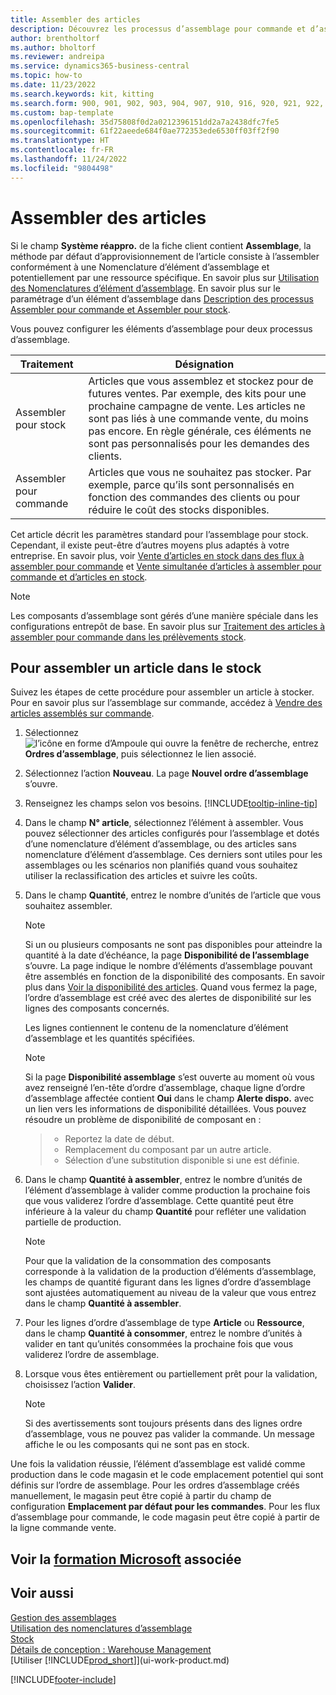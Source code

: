 ```yaml
---
title: Assembler des articles
description: Découvrez les processus d’assemblage pour commande et d’assemblage pour stock dans Business Central.
author: brentholtorf
ms.author: bholtorf
ms.reviewer: andreipa
ms.service: dynamics365-business-central
ms.topic: how-to
ms.date: 11/23/2022
ms.search.keywords: kit, kitting
ms.search.form: 900, 901, 902, 903, 904, 907, 910, 916, 920, 921, 922, 923, 940, 941, 942, 930, 931, 932, 914, 915, 905
ms.custom: bap-template
ms.openlocfilehash: 35d75808f0d2a0212396151dd2a7a2438dfc7fe5
ms.sourcegitcommit: 61f22aeede684f0ae772353ede6530ff03ff2f90
ms.translationtype: HT
ms.contentlocale: fr-FR
ms.lasthandoff: 11/24/2022
ms.locfileid: "9804498"
---
```

# <a name="assemble-items"></a>Assembler des articles

Si le champ **Système réappro.** de la fiche client contient **Assemblage**, la méthode par défaut d’approvisionnement de l’article consiste à l’assembler conformément à une Nomenclature d’élément d’assemblage et potentiellement par une ressource spécifique. En savoir plus sur [Utilisation des Nomenclatures d’élément d’assemblage](assembly-how-work-assembly-boms.md). En savoir plus sur le paramétrage d’un élément d’assemblage dans [Description des processus Assembler pour commande et Assembler pour stock](assembly-assemble-to-order-or-assemble-to-stock.md).

Vous pouvez configurer les éléments d’assemblage pour deux processus d’assemblage.

|Traitement  |Désignation  |
|---------|---------|
|Assembler pour stock     | Articles que vous assemblez et stockez pour de futures ventes. Par exemple, des kits pour une prochaine campagne de vente. Les articles ne sont pas liés à une commande vente, du moins pas encore. En règle générale, ces éléments ne sont pas personnalisés pour les demandes des clients.        |
|Assembler pour commande     | Articles que vous ne souhaitez pas stocker. Par exemple, parce qu’ils sont personnalisés en fonction des commandes des clients ou pour réduire le coût des stocks disponibles. |
  
Cet article décrit les paramètres standard pour l’assemblage pour stock. Cependant, il existe peut-être d’autres moyens plus adaptés à votre entreprise. En savoir plus, voir [Vente d’articles en stock dans des flux à assembler pour commande](assembly-how-to-sell-assemble-to-order-items-and-inventory-items-together.md) et [Vente simultanée d’articles à assembler pour commande et d’articles en stock](assembly-how-to-sell-assemble-to-order-items-and-inventory-items-together.md).

> [!NOTE]  
> Les composants d’assemblage sont gérés d’une manière spéciale dans les configurations entrepôt de base. En savoir plus sur [Traitement des articles à assembler pour commande dans les prélèvements stock](warehouse-how-to-pick-items-with-inventory-picks.md#handling-assemble-to-order-items-with-inventory-picks).

## <a name="to-assemble-an-item-to-stock"></a>Pour assembler un article dans le stock

Suivez les étapes de cette procédure pour assembler un article à stocker. Pour en savoir plus sur l’assemblage sur commande, accédez à [Vendre des articles assemblés sur commande](assembly-how-to-sell-items-assembled-to-order.md).

1. Sélectionnez ![l’icône en forme d’Ampoule qui ouvre la fenêtre de recherche](media/ui-search/search_small.png "Dites-moi ce que vous voulez faire"),  entrez **Ordres d’assemblage**, puis sélectionnez le lien associé.  
2. Sélectionnez l’action **Nouveau**. La page **Nouvel ordre d’assemblage** s’ouvre.  
3. Renseignez les champs selon vos besoins. [!INCLUDE[tooltip-inline-tip](includes/tooltip-inline-tip_md.md)]
4. Dans le champ **N° article**, sélectionnez l’élément à assembler. Vous pouvez sélectionner des articles configurés pour l’assemblage et dotés d’une nomenclature d’élément d’assemblage, ou des articles sans nomenclature d’élément d’assemblage. Ces derniers sont utiles pour les assemblages ou les scénarios non planifiés quand vous souhaitez utiliser la reclassification des articles et suivre les coûts.  
5. Dans le champ **Quantité**, entrez le nombre d’unités de l’article que vous souhaitez assembler.  

    > [!NOTE]  
    >  Si un ou plusieurs composants ne sont pas disponibles pour atteindre la quantité à la date d’échéance, la page **Disponibilité de l’assemblage** s’ouvre. La page indique le nombre d’éléments d’assemblage pouvant être assemblés en fonction de la disponibilité des composants. En savoir plus dans [Voir la disponibilité des articles](inventory-how-availability-overview.md). Quand vous fermez la page, l’ordre d’assemblage est créé avec des alertes de disponibilité sur les lignes des composants concernés.  

    Les lignes contiennent le contenu de la nomenclature d’élément d’assemblage et les quantités spécifiées.  

    > [!NOTE]  
    >  Si la page **Disponibilité assemblage** s’est ouverte au moment où vous avez renseigné l’en-tête d’ordre d’assemblage, chaque ligne d’ordre d’assemblage affectée contient **Oui** dans le champ **Alerte dispo.** avec un lien vers les informations de disponibilité détaillées. <!--check whether this field help is useful For more information, see Check Availability.--> Vous pouvez résoudre un problème de disponibilité de composant en :

    > * Reportez la date de début.
    > * Remplacement du composant par un autre article.
    > * Sélection d’une substitution disponible si une est définie.  

6. Dans le champ **Quantité à assembler**, entrez le nombre d’unités de l’élément d’assemblage à valider comme production la prochaine fois que vous validerez l’ordre d’assemblage. Cette quantité peut être inférieure à la valeur du champ **Quantité** pour refléter une validation partielle de production.  

    > [!NOTE]  
    >  Pour que la validation de la consommation des composants corresponde à la validation de la production d’éléments d’assemblage, les champs de quantité figurant dans les lignes d’ordre d’assemblage sont ajustées automatiquement au niveau de la valeur que vous entrez dans le champ **Quantité à assembler**.  
7. Pour les lignes d’ordre d’assemblage de type **Article** ou **Ressource**, dans le champ **Quantité à consommer**, entrez le nombre d’unités à valider en tant qu’unités consommées la prochaine fois que vous validerez l’ordre de assemblage.
8. Lorsque vous êtes entièrement ou partiellement prêt pour la validation, choisissez l’action **Valider**.  

    > [!NOTE]  
    >  Si des avertissements sont toujours présents dans des lignes ordre d’assemblage, vous ne pouvez pas valider la commande. Un message affiche le ou les composants qui ne sont pas en stock.  

Une fois la validation réussie, l’élément d’assemblage est validé comme production dans le code magasin et le code emplacement potentiel qui sont définis sur l’ordre de assemblage. Pour les ordres d’assemblage créés manuellement, le magasin peut être copié à partir du champ de configuration **Emplacement par défaut pour les commandes**. Pour les flux d’assemblage pour commande, le code magasin peut être copié à partir de la ligne commande vente.  

## <a name="see-related-microsoft-training"></a>Voir la [formation Microsoft](/training/paths/assemble-items-dynamics-365-business-central/) associée

## <a name="see-also"></a>Voir aussi

[Gestion des assemblages](assembly-assemble-items.md)  
[Utilisation des nomenclatures d’assemblage](assembly-how-work-assembly-boms.md)  
[Stock](inventory-manage-inventory.md)  
[Détails de conception : Warehouse Management](design-details-warehouse-management.md)  
[Utiliser [!INCLUDE[prod_short](includes/prod_short.md)]](ui-work-product.md)  

[!INCLUDE[footer-include](includes/footer-banner.md)]
